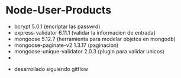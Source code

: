 # Node-User-Products

- bcrypt 5.0.1 (encriptar las passwrd)
- express-validator 6.11.1 (validar la informacion de entrada)
- mongoose 5.12.7 (herramienta para modelar objetos en mongodb)
- mongoose-paginate-v2 1.3.17 (paginacion)
- mongoose-unique-validator 2.0.3 (plugin para validar unicos)
- 

* desarrollado siguiendo gitflow 